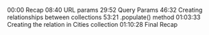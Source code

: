 00:00 Recap
08:40 URL params
29:52 Query Params
46:32 Creating relationships between collections
53:21 .populate() method
01:03:33 Creating the relation in Cities collection
01:10:28 Final Recap
